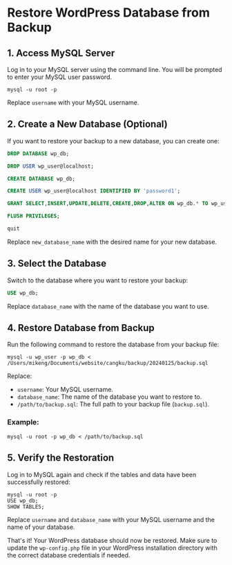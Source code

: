 # Restore WordPress Database from Backup

## 1. Access MySQL Server

Log in to your MySQL server using the command line. You will be prompted to enter your MySQL user password.

```
mysql -u root -p
```

Replace `username` with your MySQL username.

## 2. Create a New Database (Optional)

If you want to restore your backup to a new database, you can create one:

```sql
DROP DATABASE wp_db;
```
```sql
DROP USER wp_user@localhost;
```
```sql
CREATE DATABASE wp_db;
```
```sql
CREATE USER wp_user@localhost IDENTIFIED BY 'password1';
```
```sql
GRANT SELECT,INSERT,UPDATE,DELETE,CREATE,DROP,ALTER ON wp_db.* TO wp_user@localhost;
```
```sql
FLUSH PRIVILEGES;
```
```sql
quit
```

Replace `new_database_name` with the desired name for your new database.

## 3. Select the Database

Switch to the database where you want to restore your backup:

```sql
USE wp_db;
```

Replace `database_name` with the name of the database you want to use.

## 4. Restore Database from Backup

Run the following command to restore the database from your backup file:

```
mysql -u wp_user -p wp_db < /Users/mikeng/Documents/website/cangku/backup/20240125/backup.sql
```

Replace:
- `username`: Your MySQL username.
- `database_name`: The name of the database you want to restore to.
- `/path/to/backup.sql`: The full path to your backup file (`backup.sql`).

### Example:

```
mysql -u root -p wp_db < /path/to/backup.sql
```

## 5. Verify the Restoration

Log in to MySQL again and check if the tables and data have been successfully restored:

```
mysql -u root -p
USE wp_db;
SHOW TABLES;
```

Replace `username` and `database_name` with your MySQL username and the name of your database.

That's it! Your WordPress database should now be restored. Make sure to update the `wp-config.php` file in your WordPress installation directory with the correct database credentials if needed.
